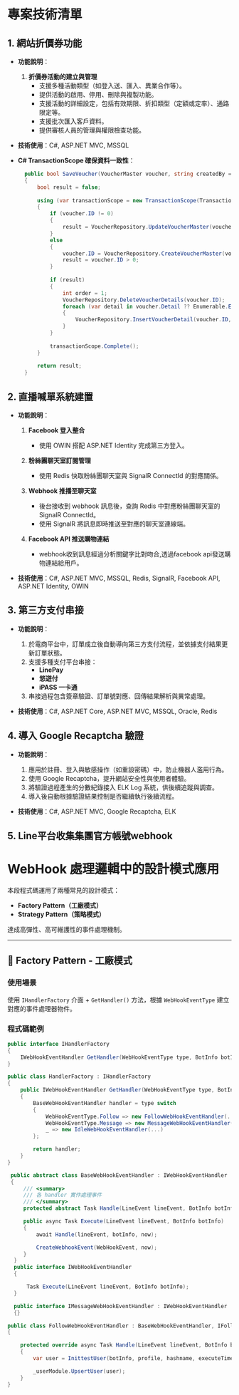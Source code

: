 # 專案技術清單

## 1. 網站折價券功能
- **功能說明**：
  1. **折價券活動的建立與管理**
     - 支援多種活動類型（如登入送、匯入、異業合作等）。
     - 提供活動的啟用、停用、刪除與複製功能。
     - 支援活動的詳細設定，包括有效期限、折扣類型（定額或定率）、通路限定等。
     - 支援批次匯入客戶資料。
     - 提供審核人員的管理與權限檢查功能。

- **技術使用**：C#, ASP.NET MVC, MSSQL
- **C# TransactionScope 確保資料一致性**：
    ```csharp
      public bool SaveVoucher(VoucherMaster voucher, string createdBy = "")
      {
          bool result = false;
      
          using (var transactionScope = new TransactionScope(TransactionScopeOption.Required, new TransactionOptions { IsolationLevel = IsolationLevel.ReadCommitted }))
          {
              if (voucher.ID != 0)
              {
                  result = VoucherRepository.UpdateVoucherMaster(voucher);
              }
              else
              {
                  voucher.ID = VoucherRepository.CreateVoucherMaster(voucher, createdBy);
                  result = voucher.ID > 0;
              }
      
              if (result)
              {
                  int order = 1;
                  VoucherRepository.DeleteVoucherDetails(voucher.ID);
                  foreach (var detail in voucher.Detail ?? Enumerable.Empty<VoucherDetail>())
                  {
                      VoucherRepository.InsertVoucherDetail(voucher.ID, detail, order++);
                  }
              }
      
              transactionScope.Complete();
          }
      
          return result;
      }
    ```

## 2. 直播喊單系統建置
- **功能說明**：
  1. **Facebook 登入整合**
     - 使用 OWIN 搭配 ASP.NET Identity 完成第三方登入。
  
  2. **粉絲團聊天室訂閱管理**
     - 使用 Redis 快取粉絲團聊天室與 SignalR ConnectId 的對應關係。

  3. **Webhook 推播至聊天室**
     - 後台接收到 webhook 訊息後，查詢 Redis 中對應粉絲團聊天室的 SignalR ConnectId。
     - 使用 SignalR 將訊息即時推送至對應的聊天室連線端。
	 
  4. **Facebook API 推送購物連結**
     - webhook收到訊息經過分析關鍵字比對吻合,透過facebook api發送購物連結給用戶。

- **技術使用**：C#, ASP.NET MVC, MSSQL, Redis, SignalR, Facebook API, ASP.NET Identity, OWIN




## 3. 第三方支付串接
- **功能說明**：
  1. 於電商平台中，訂單成立後自動導向第三方支付流程，並依據支付結果更新訂單狀態。
  2. 支援多種支付平台串接：
     - **LinePay**
     - **悠遊付**
     - **iPASS 一卡通**
  3. 串接過程包含簽章驗證、訂單號對應、回傳結果解析與異常處理。

- **技術使用**：C#, ASP.NET Core, ASP.NET MVC, MSSQL, Oracle, Redis

	
## 4. 導入 Google Recaptcha 驗證
- **功能說明**：
  1. 應用於註冊、登入與敏感操作（如重設密碼）中，防止機器人濫用行為。
  2. 使用 Google Recaptcha，提升網站安全性與使用者體驗。
  3. 將驗證過程產生的分數紀錄接入 ELK Log 系統，供後續追蹤與調查。
  4. 導入後自動根據驗證結果控制是否繼續執行後續流程。

- **技術使用**：C#, ASP.NET MVC, Google Recaptcha, ELK


## 5. Line平台收集集團官方帳號webhook

# WebHook 處理邏輯中的設計模式應用

本段程式碼運用了兩種常見的設計模式：

- **Factory Pattern（工廠模式）**
- **Strategy Pattern（策略模式）**

達成高彈性、高可維護性的事件處理機制。

---

## 🎯 Factory Pattern - 工廠模式

### 使用場景

使用 `IHandlerFactory` 介面 + `GetHandler()` 方法，根據 `WebHookEventType` 建立對應的事件處理器物件。

### 程式碼範例

```csharp
public interface IHandlerFactory
{
    IWebHookEventHandler GetHandler(WebHookEventType type, BotInfo botInfo, ILineBot bot);
}

public class HandlerFactory : IHandlerFactory
{
    public IWebHookEventHandler GetHandler(WebHookEventType type, BotInfo botInfo, ILineBot bot)
    {
        BaseWebHookEventHandler handler = type switch
        {
            WebHookEventType.Follow => new FollowWebHookEventHandler(...),
            WebHookEventType.Message => new MessageWebHookEventHandler(...),
            _ => new IdleWebHookEventHandler(...)
        };

        return handler;
    }
}

 public abstract class BaseWebHookEventHandler : IWebHookEventHandler
 {
     /// <summary>
     /// 各 handler 實作處理事件
     /// </summary>
     protected abstract Task Handle(LineEvent lineEvent, BotInfo botInfo, DateTime executeTime);

     public async Task Execute(LineEvent lineEvent, BotInfo botInfo)
     {
         await Handle(lineEvent, botInfo, now);

         CreateWebhookEvent(WebHookEvent, now);
     }
  }
  public interface IWebHookEventHandler
  {

      Task Execute(LineEvent lineEvent, BotInfo botInfo);
  }

  public interface IMessageWebHookEventHandler : IWebHookEventHandler
  {}

public class FollowWebHookEventHandler : BaseWebHookEventHandler, IFollowWebHookEventHandler
{

    protected override async Task Handle(LineEvent lineEvent, BotInfo botInfo, DateTime executeTime)
    {
        var user = InittestUser(botInfo, profile, hashname, executeTime);

        _userModule.UpsertUser(user);
    }
}